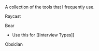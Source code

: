 A collection of the tools that I frequently use.

Raycast

Bear
- Use this for [[Interview Types]]

Obsidian

